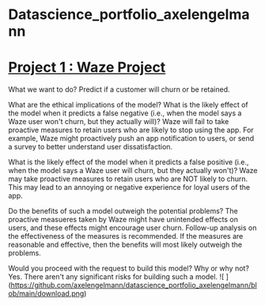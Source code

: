 # Datascience_portfolio_axelengelmann

# [Project 1 : Waze Project](https://github.com/axelengelmann/datascience_portfolio_axelengelmann/blob/main/waze_project_data_science.ipynb)

What we want to do?
 Predict if a customer will churn or be retained.
 
What are the ethical implications of the model?
 What is the likely effect of the model when it predicts a false negative (i.e., when the model says a Waze user won't churn, but they actually will)?
   Waze will fail to take proactive measures to retain users who are likely to stop using the app. For example, Waze might proactively push an app notification to users, or send a survey to better understand user dissatisfaction.
   
 What is the likely effect of the model when it predicts a false positive (i.e., when the model says a Waze user will churn, but they actually won't)?
  Waze may take proactive measures to retain users who are NOT likely to churn. This may lead to an annoying or negative experience for loyal users of the app.
  
Do the benefits of such a model outweigh the potential problems?
 The proactive measueres taken by Waze might have unintended effects on users, and these effects might encourage user churn. Follow-up analysis on the effectiveness of the measures is recommended. If the measures are reasonable and effective, then the benefits will most likely outweigh the problems.
 
Would you proceed with the request to build this model? Why or why not?
 Yes. There aren't any significant risks for building such a model.
 ![ ] (https://github.com/axelengelmann/datascience_portfolio_axelengelmann/blob/main/download.png)
